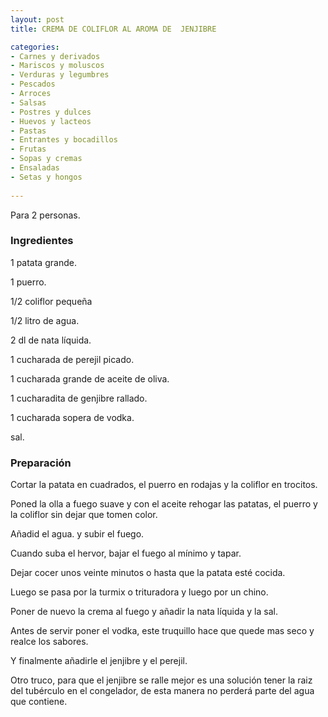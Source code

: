 ```yaml
---
layout: post
title: CREMA DE COLIFLOR AL AROMA DE  JENJIBRE

categories:
- Carnes y derivados
- Mariscos y moluscos
- Verduras y legumbres
- Pescados
- Arroces
- Salsas
- Postres y dulces
- Huevos y lacteos
- Pastas
- Entrantes y bocadillos
- Frutas
- Sopas y cremas
- Ensaladas
- Setas y hongos
 
---
```

Para 2 personas.

<h3>Ingredientes</h3>

1  patata  grande.

1  puerro.

1/2  coliflor pequeña

1/2  litro de agua.

2  dl  de nata líquida.

1  cucharada de perejil picado.

1  cucharada grande  de aceite de oliva.

1  cucharadita de genjibre rallado.

1  cucharada sopera  de vodka.

sal.

<h3>Preparación</h3>

Cortar la patata en cuadrados, el puerro en rodajas y  la coliflor en trocitos.

Poned la olla a fuego suave y con el aceite rehogar las patatas, el puerro y  la coliflor sin dejar que tomen color.

Añadid el agua. y  subir el fuego.

Cuando suba el hervor, bajar el fuego al mínimo y tapar.

Dejar cocer  unos veinte minutos o  hasta que la patata esté cocida.

Luego se pasa por la turmix  o  trituradora y  luego por un chino.

Poner de nuevo la crema al fuego y   añadir la nata líquida  y  la sal.

Antes de servir poner el vodka, este truquillo hace que quede mas seco y  realce los sabores.

Y  finalmente añadirle  el jenjibre  y  el perejil.

Otro truco, para que el jenjibre se ralle mejor es una solución tener la raiz del tubérculo en el congelador, de esta manera no perderá parte del agua que contiene.

